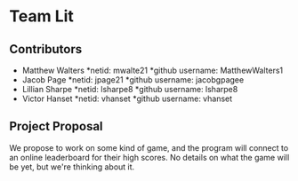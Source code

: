 # Team Lit

## Contributors
* Matthew Walters
	*netid: mwalte21
	*github username: MatthewWalters1
* Jacob Page
	*netid: jpage21
	*github username: jacobgpagee
* Lillian Sharpe
	*netid: lsharpe8
	*github username: lsharpe8
* Victor Hanset
	*netid: vhanset
	*github username: vhanset

## Project Proposal
We propose to work on some kind of game, and the program will connect to an online leaderboard for their high scores.  No details on what the game will be yet, but we're thinking about it.
